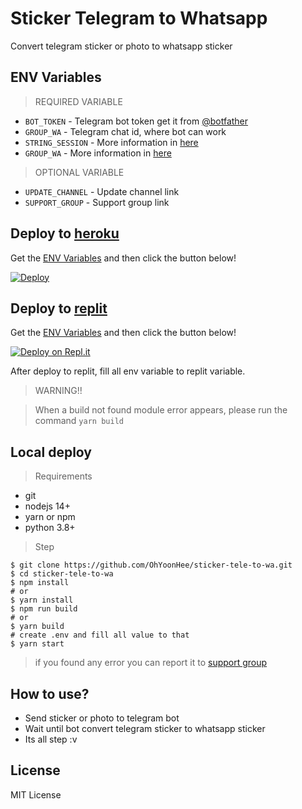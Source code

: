 # Sticker Telegram to Whatsapp
Convert telegram sticker or photo to whatsapp sticker

## ENV Variables
> REQUIRED VARIABLE
- `BOT_TOKEN` - Telegram bot token get it from [@botfather](https://t.me/botfather)
- `GROUP_WA` - Telegram chat id, where bot can work
- `STRING_SESSION` - More information in [here](./tutorial/session.md)
- `GROUP_WA` - More information in [here](./tutorial/chat_id.md)
> OPTIONAL VARIABLE
- `UPDATE_CHANNEL` - Update channel link
- `SUPPORT_GROUP` - Support group link

## Deploy to [heroku](https://heroku.com/)
Get the [ENV Variables](#env-variables) and then click the button below!  

[![Deploy](https://www.herokucdn.com/deploy/button.svg)](https://dashboard.heroku.com/new?button-url=https%3A%2F%2Fgithub.com%2FOhYoonHee%2Fsticker-tele-to-wa&template=https%3A%2F%2Fgithub.com%2FOhYoonHee%2Fsticker-tele-to-wa)

## Deploy to [replit](https://replit.com/)
Get the [ENV Variables](#env-variables) and then click the button below!

[![Deploy on Repl.it](https://replit.com/badge/github/OhYoonHee/sticker-tele-to-wa)](https://repl.it/github/OhYoonHee/sticker-tele-to-wa)

After deploy to replit, fill all env variable to replit variable.
> WARNING!!

> When a build not found module error appears, please run the command `yarn build`

## Local deploy
> Requirements
* git
* nodejs 14+
* yarn or npm
* python 3.8+

> Step
```shell
$ git clone https://github.com/OhYoonHee/sticker-tele-to-wa.git
$ cd sticker-tele-to-wa
$ npm install
# or
$ yarn install
$ npm run build
# or
$ yarn build
# create .env and fill all value to that
$ yarn start
```
> if you found any error you can report it to [support group](https://t.me/TarianaBicara)

## How to use?
- Send sticker or photo to telegram bot
- Wait until bot convert telegram sticker to whatsapp sticker
- Its all step :v

## License
MIT License